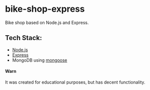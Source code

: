 # bike-shop-express
Bike shop based on Node.js and Express.

## Tech Stack:
* [Node.js](https://github.com/nodejs/node)
* [Express](https://github.com/expressjs/express)
* MongoDB using [mongoose](https://github.com/Automattic/mongoose)

#### Warn
It was created for educational purposes, but has decent functionality.
